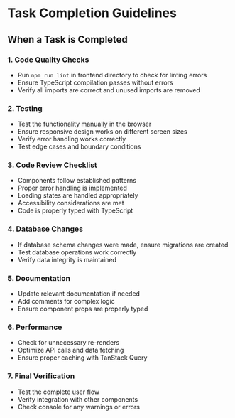 # Task Completion Guidelines

## When a Task is Completed

### 1. Code Quality Checks
- Run `npm run lint` in frontend directory to check for linting errors
- Ensure TypeScript compilation passes without errors
- Verify all imports are correct and unused imports are removed

### 2. Testing
- Test the functionality manually in the browser
- Ensure responsive design works on different screen sizes
- Verify error handling works correctly
- Test edge cases and boundary conditions

### 3. Code Review Checklist
- Components follow established patterns
- Proper error handling is implemented
- Loading states are handled appropriately
- Accessibility considerations are met
- Code is properly typed with TypeScript

### 4. Database Changes
- If database schema changes were made, ensure migrations are created
- Test database operations work correctly
- Verify data integrity is maintained

### 5. Documentation
- Update relevant documentation if needed
- Add comments for complex logic
- Ensure component props are properly typed

### 6. Performance
- Check for unnecessary re-renders
- Optimize API calls and data fetching
- Ensure proper caching with TanStack Query

### 7. Final Verification
- Test the complete user flow
- Verify integration with other components
- Check console for any warnings or errors